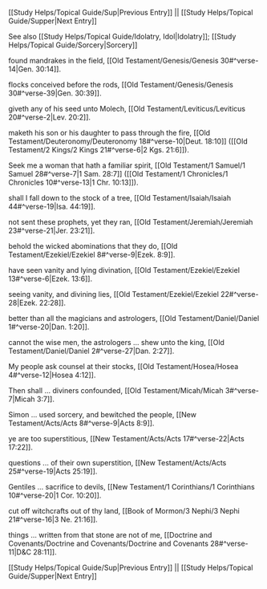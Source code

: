 [[Study Helps/Topical Guide/Sup|Previous Entry]]  ||  [[Study Helps/Topical Guide/Supper|Next Entry]]

 See also [[Study Helps/Topical Guide/Idolatry, Idol|Idolatry]]; [[Study Helps/Topical Guide/Sorcery|Sorcery]]

 found mandrakes in the field, [[Old Testament/Genesis/Genesis 30#^verse-14|Gen. 30:14]].

 flocks conceived before the rods, [[Old Testament/Genesis/Genesis 30#^verse-39|Gen. 30:39]].

 giveth any of his seed unto Molech, [[Old Testament/Leviticus/Leviticus 20#^verse-2|Lev. 20:2]].

 maketh his son or his daughter to pass through the fire, [[Old Testament/Deuteronomy/Deuteronomy 18#^verse-10|Deut. 18:10]] ([[Old Testament/2 Kings/2 Kings 21#^verse-6|2 Kgs. 21:6]]).

 Seek me a woman that hath a familiar spirit, [[Old Testament/1 Samuel/1 Samuel 28#^verse-7|1 Sam. 28:7]] ([[Old Testament/1 Chronicles/1 Chronicles 10#^verse-13|1 Chr. 10:13]]).

 shall I fall down to the stock of a tree, [[Old Testament/Isaiah/Isaiah 44#^verse-19|Isa. 44:19]].

 not sent these prophets, yet they ran, [[Old Testament/Jeremiah/Jeremiah 23#^verse-21|Jer. 23:21]].

 behold the wicked abominations that they do, [[Old Testament/Ezekiel/Ezekiel 8#^verse-9|Ezek. 8:9]].

 have seen vanity and lying divination, [[Old Testament/Ezekiel/Ezekiel 13#^verse-6|Ezek. 13:6]].

 seeing vanity, and divining lies, [[Old Testament/Ezekiel/Ezekiel 22#^verse-28|Ezek. 22:28]].

 better than all the magicians and astrologers, [[Old Testament/Daniel/Daniel 1#^verse-20|Dan. 1:20]].

 cannot the wise men, the astrologers ... shew unto the king, [[Old Testament/Daniel/Daniel 2#^verse-27|Dan. 2:27]].

 My people ask counsel at their stocks, [[Old Testament/Hosea/Hosea 4#^verse-12|Hosea 4:12]].

 Then shall ... diviners confounded, [[Old Testament/Micah/Micah 3#^verse-7|Micah 3:7]].

 Simon ... used sorcery, and bewitched the people, [[New Testament/Acts/Acts 8#^verse-9|Acts 8:9]].

 ye are too superstitious, [[New Testament/Acts/Acts 17#^verse-22|Acts 17:22]].

 questions ... of their own superstition, [[New Testament/Acts/Acts 25#^verse-19|Acts 25:19]].

 Gentiles ... sacrifice to devils, [[New Testament/1 Corinthians/1 Corinthians 10#^verse-20|1 Cor. 10:20]].

 cut off witchcrafts out of thy land, [[Book of Mormon/3 Nephi/3 Nephi 21#^verse-16|3 Ne. 21:16]].

 things ... written from that stone are not of me, [[Doctrine and Covenants/Doctrine and Covenants/Doctrine and Covenants 28#^verse-11|D&C 28:11]].

[[Study Helps/Topical Guide/Sup|Previous Entry]]  ||  [[Study Helps/Topical Guide/Supper|Next Entry]]